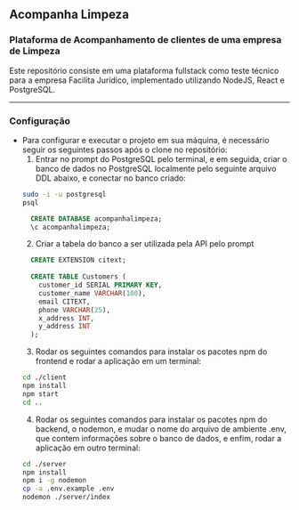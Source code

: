 ## Acompanha Limpeza
### Plataforma de Acompanhamento de clientes de uma empresa de Limpeza

Este repositório consiste em uma plataforma fullstack como teste técnico para a empresa Facilita Jurídico, implementado utilizando NodeJS, React e PostgreSQL.

___

### Configuração

- Para configurar e executar o projeto em sua máquina, é necessário seguir os seguintes passos após o clone no repositório:
  1. Entrar no prompt do PostgreSQL pelo terminal, e em seguida, criar o banco de dados no PostgreSQL localmente pelo seguinte arquivo DDL abaixo, e conectar no banco criado:
  ```bash
  sudo -i -u postgresql
  psql
  ```
  ```sql
    CREATE DATABASE acompanhalimpeza;
    \c acompanhalimpeza;
  ```
  2. Criar a tabela do banco a ser utilizada pela API pelo prompt
  ```sql
    CREATE EXTENSION citext;
    
    CREATE TABLE Customers (
      customer_id SERIAL PRIMARY KEY,
      customer_name VARCHAR(100),
      email CITEXT,
      phone VARCHAR(25),
      x_address INT,
      y_address INT
    );
  ```
  3. Rodar os seguintes comandos para instalar os pacotes npm do frontend e rodar a aplicação em um terminal:
  ```bash
  cd ./client
  npm install
  npm start
  cd ..
  ```
  4. Rodar os seguintes comandos para instalar os pacotes npm do backend, o nodemon, e mudar o nome do arquivo de ambiente .env, que contem informações sobre o banco de dados, e enfim, rodar a aplicação em outro terminal:
  ```bash
  cd ./server
  npm install
  npm i -g nodemon
  cp -a .env.example .env
  nodemon ./server/index
  ```
